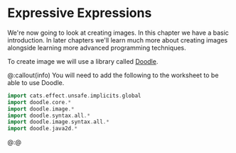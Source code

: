 # Expressive Expressions

We're now going to look at creating images. 
In this chapter we have a basic introduction.
In later chapters we'll learn much more about creating images alongside learning more advanced programming techniques.

To create image we will use a library called [Doodle](https://www.creativescala.org/doodle/).

@:callout(info)
You will need to add the following to the worksheet to be able to use Doodle.

```scala mdoc:silent
import cats.effect.unsafe.implicits.global
import doodle.core.*
import doodle.image.*
import doodle.syntax.all.*
import doodle.image.syntax.all.*
import doodle.java2d.*
```
@:@

